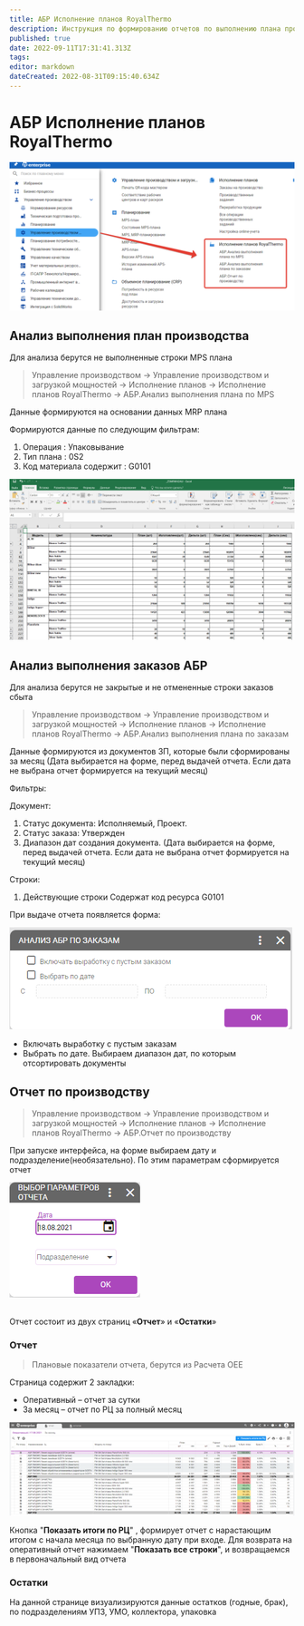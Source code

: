 ```yaml
---
title: АБР Исполнение планов RoyalThermo
description: Инструкция по формированию отчетов по выполнению плана производства и заказов АБР
published: true
date: 2022-09-11T17:31:41.313Z
tags: 
editor: markdown
dateCreated: 2022-08-31T09:15:40.634Z
---
```


# АБР Исполнение планов RoyalThermo

![](<../../../assets/image (550).png>)

## Анализ выполнения план производства

Для анализа берутся не выполненные строки MPS плана


>Управление производством → Управление производством и загрузкой мощностей → Исполнение планов → Исполнение планов RoyalThermo → АБР.Анализ выполнения плана по MPS


Данные формируются на основании данных MRP плана

Формируются данные по следующим фильтрам:

1. Операция : Упаковывание
2. Тип плана : 0S2
3. Код материала содержит : G0101&#x20;

![](<../../../assets/image (863).png>)

## Анализ выполнения заказов АБР

Для анализа берутся не закрытые и не отмененные строки заказов сбыта


>Управление производством → Управление производством и загрузкой мощностей → Исполнение планов → Исполнение планов RoyalThermo → АБР.Анализ выполнения плана по заказам


Данные формируются из документов ЗП, которые были сформированы за месяц (Дата выбирается на форме, перед выдачей отчета. Если дата не выбрана отчет формируется на текущий месяц)

Фильтры:&#x20;

Документ:

1. Статус документа: Исполняемый, Проект.
2. Статус заказа: Утвержден
3. Диапазон дат создания документа. (Дата выбирается на форме, перед выдачей отчета. Если дата не выбрана отчет формируется на текущий месяц)&#x20;

Строки:&#x20;

1. Действующие строки  Содержат код ресурса G0101

При выдаче отчета появляется форма:

![](<../../../assets/image (517).png>)

* Включать выработку с пустым заказам
* Выбрать по дате. Выбираем диапазон дат, по которым отсортировать документы

## Отчет по производству


>Управление производством → Управление производством и загрузкой мощностей → Исполнение планов → Исполнение планов RoyalThermo → АБР.Отчет по производству


При запуске интерфейса, на форме выбираем дату и подразделение(необязательно). По этим параметрам сформируется отчет

![](<../../../assets/image (216).png>)


\
Отчет состоит из двух страниц «**Отчет**» и «**Остатки**»

### Отчет


>Плановые показатели отчета, берутся из Расчета OEE


Страница содержит 2 закладки:

* Оперативный – отчет за сутки
* За месяц – отчет по РЦ за полный месяц

![](<../../../assets/image (213).png>)


Кнопка "**Показать итоги по РЦ**" , формирует отчет с нарастающим итогом с начала месяца по выбранную дату при входе. Для возврата на оперативный отчет нажимаем "**Показать все строки**", и возвращаемся в первоначальный вид отчета

### Остатки

На данной странице визуализируются данные остатков (годные, брак), по подразделениям УПЗ, УМО, коллектора, упаковка
